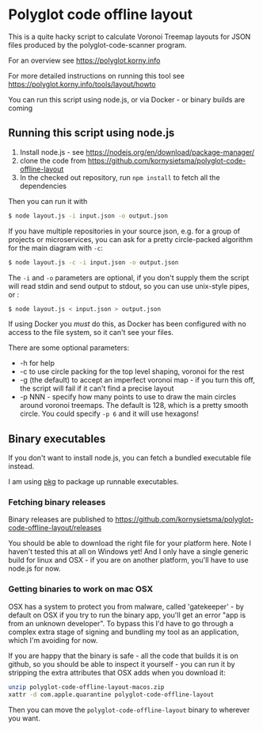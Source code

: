 # Polyglot code offline layout

This is a quite hacky script to calculate Voronoi Treemap layouts for JSON files produced by the polyglot-code-scanner program.

For an overview see <https://polyglot.korny.info>

For more detailed instructions on running this tool see <https://polyglot.korny.info/tools/layout/howto>

You can run this script using node.js, or via Docker - or binary builds are coming

## Running this script using node.js

1. Install node.js - see https://nodejs.org/en/download/package-manager/
2. clone the code from https://github.com/kornysietsma/polyglot-code-offline-layout
3. In the checked out repository, run `npm install` to fetch all the dependencies

Then you can run it with

```sh
$ node layout.js -i input.json -o output.json
```

If you have multiple repositories in your source json, e.g. for a group of projects or microservices, you can ask for a pretty circle-packed algorithm for the main diagram with `-c`:

```sh
$ node layout.js -c -i input.json -o output.json
```

The `-i` and `-o` parameters are optional, if you don't supply them the script will read stdin and send output to stdout, so you can use unix-style pipes, or :

```sh
$ node layout.js < input.json > output.json
```

If using Docker you _must_ do this, as Docker has been configured with no access to the file system, so it can't see your files.

There are some optional parameters:

- -h for help
- -c to use circle packing for the top level shaping, voronoi for the rest
- -g (the default) to accept an imperfect voronoi map - if you turn this off, the script will fail if it can't find a precise layout
- -p NNN - specify how many points to use to draw the main circles around voronoi treemaps.  The default is 128, which is a pretty smooth circle.  You could specify `-p 6` and it will use hexagons!

## Binary executables

If you don't want to install node.js, you can fetch a bundled executable file instead.

I am using [pkg](https://www.npmjs.com/package/pkg) to package up runnable executables.

### Fetching binary releases

Binary releases are published to <https://github.com/kornysietsma/polyglot-code-offline-layout/releases>

You should be able to download the right file for your platform here.  Note I haven't tested this at all on Windows yet!  And I only have a single generic build for linux and OSX - if you are on another platform, you'll have to use node.js for now.

### Getting binaries to work on mac OSX

OSX has a system to protect you from malware, called 'gatekeeper' - by default on OSX if you try to run the binary app, you'll get an error "app is from an unknown developer".  To bypass this I'd have to go through a complex extra stage of signing and bundling my tool as an application, which I'm avoiding for now.

If you are happy that the binary is safe - all the code that builds it is on github, so you should be able to inspect it yourself - you can run it by stripping the extra attributes that OSX adds when you download it:

```sh
unzip polyglot-code-offline-layout-macos.zip
xattr -d com.apple.quarantine polyglot-code-offline-layout
```

Then you can move the `polyglot-code-offline-layout` binary to wherever you want.
